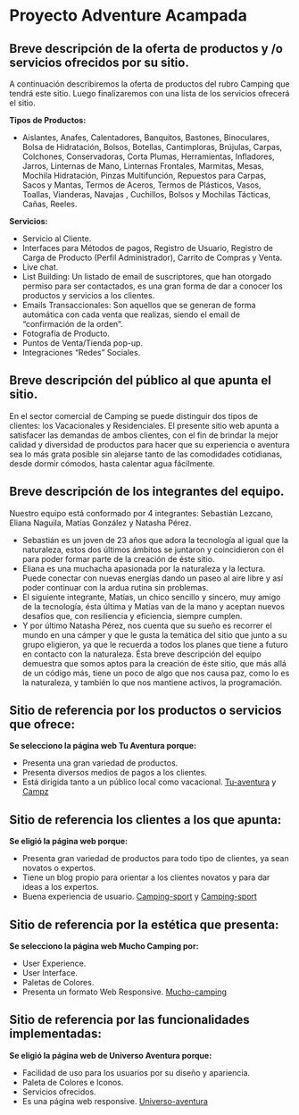 # Proyecto Adventure Acampada

## Breve descripción de la oferta de productos y /o servicios ofrecidos por su sitio.
A continuación describiremos la oferta de productos del rubro Camping que tendrá este sitio. Luego finalizaremos con una lista de los servicios ofrecerá el sitio.  

**Tipos de Productos:**   
* Aislantes, Anafes, Calentadores, Banquitos, Bastones, Binoculares, Bolsa de Hidratación, Bolsos, Botellas, Cantimploras, Brújulas, Carpas, Colchones, Conservadoras, Corta Plumas, Herramientas, Infladores,   Jarros, Linternas de Mano, Linternas Frontales, Marmitas, Mesas, Mochila Hidratación, Pinzas Multifunción, Repuestos para Carpas, Sacos y Mantas, Termos de Aceros, Termos de Plásticos, Vasos, Toallas, Vianderas, Navajas , Cuchillos, Bolsos y Mochilas Tácticas, Cañas, Reeles.

**Servicios:**
* Servicio al Cliente. 
* Interfaces para Métodos de pagos, Registro de Usuario, Registro de Carga de Producto (Perfil Administrador), Carrito de Compras  y Venta.
* Live chat. 
* List Building: Un listado de email de suscriptores, que han otorgado permiso para ser contactados, es una gran forma de dar a conocer los productos y servicios a los clientes. 
* Emails Transaccionales: Son aquellos que se generan de forma automática con cada venta que realizas, siendo el email de “confirmación de la orden”.
* Fotografía de Producto.
* Puntos de Venta/Tienda pop-up.
* Integraciones “Redes” Sociales.

## Breve descripción del público al que apunta el sitio. 
En el sector comercial de Camping se puede distinguir dos tipos de clientes: los Vacacionales y Residenciales. El presente sitio web apunta a satisfacer las demandas de ambos clientes, con el fin de brindar la mejor calidad y diversidad de productos para hacer que su experiencia o aventura sea lo más grata posible sin alejarse tanto de las comodidades cotidianas, desde dormir cómodos, hasta calentar agua fácilmente. 
## Breve descripción de los integrantes del equipo.
Nuestro equipo está conformado por 4 integrantes: Sebastián Lezcano, Eliana Naguila, Matías González y Natasha Pérez. 
* Sebastián es un joven de 23 años que adora la tecnología al igual que la naturaleza, estos dos últimos ámbitos se juntaron y coincidieron con él para poder formar parte de la creación de éste sitio.
* Eliana es una muchacha apasionada por la naturaleza y la lectura. Puede conectar con nuevas energías dando un paseo al aire libre y así poder continuar con la ardua rutina sin problemas.
* El siguiente integrante, Matías, un chico sencillo y sincero, muy amigo de la tecnología, ésta última y Matías van de la mano y aceptan nuevos desafíos que, con resiliencia y eficiencia, siempre cumplen.
* Y por último Natasha Pérez, nos cuenta que su sueño es recorrer el mundo en una cámper y que le gusta la temática del sitio que junto a su grupo eligieron, ya que le recuerda a todos los planes que tiene a futuro en contacto con la naturaleza.
Ésta breve descripción del equipo demuestra que somos aptos para la creación de éste sitio, que más allá de un código más, tiene un poco de algo que nos causa paz, como lo es la naturaleza, y también lo que nos mantiene activos, la programación.

## Sitio de referencia por los productos o servicios que ofrece: 
**Se selecciono  la página web Tu Aventura porque:**	
* Presenta una gran variedad de productos.
* Presenta diversos medios de pagos a los clientes.
* Está dirigida tanto a un público local como vacacional. 
  [Tu-aventura](https://tu-aventura.com.ar/) y
  [Campz](https://www.campz.es/material-de-montana/camping.html)
## Sitio de referencia los clientes a los que apunta:
**Se eligió la página web porque:**
* Presenta gran variedad de productos para todo tipo de clientes, ya sean novatos o expertos.
* Tiene un blog propio para orientar a los clientes novatos y para dar ideas a los expertos.
* Buena experiencia de usuario.
  [Camping-sport](https://campingsport.es/the-blog) y
  [Camping-sport](https://campingsport.es/content/23-nosotros)
## Sitio de referencia por la estética que presenta:
**Se selecciono  la página web Mucho Camping por:**
* User Experience.
* User Interface.
* Paletas de Colores.
* Presenta un formato Web Responsive.
  [Mucho-camping](https://www.muchocamping.com/)
## Sitio de referencia por las funcionalidades implementadas:
**Se eligió la página web de Universo Aventura porque:**
* Facilidad de uso para los usuarios por su diseño y apariencia. 
* Paleta de Colores e Iconos.
* Servicios ofrecidos.
* Es una página web responsive.
  [Universo-aventura](https://www.universoaventura.com.ar)
